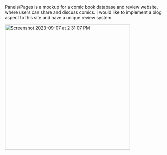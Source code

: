 Panels/Pages is a mockup for a comic book database and review website, where users can share and discuss comics.
I would like to implement a blog aspect to this site and have a unique review system.

<img width="400" alt="Screenshot 2023-09-07 at 2 31 07 PM" src="https://github.com/zackshaw793/Panels-Pages-Bootstrap/assets/131789456/96e2b96b-7496-4a9d-ba87-e8864e3286ad">
